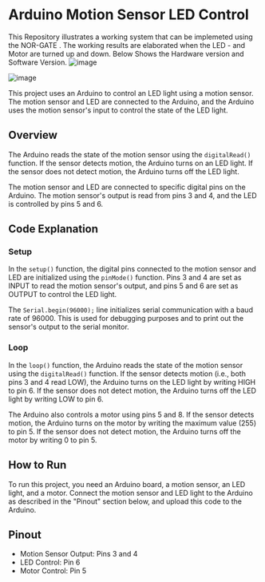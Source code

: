 # Arduino Motion Sensor LED Control
This Repository illustrates a working system that can be implemeted using the NOR-GATE . The working results are elaborated when the LED - and Motor are turned up and down.
Below Shows the Hardware version and Software Version.
![image](https://github.com/RoggersAnguzu/Motor-LED-_NOR-GATE-ILLUSTRATION/assets/141458053/25c55159-2295-416a-8684-58a5b5b2635f)

![image](https://github.com/RoggersAnguzu/Motor-LED-_NOR-GATE-ILLUSTRATION/assets/141458053/7a66fb86-cc1f-48af-a5b3-969e4f4f54bc)

This project uses an Arduino to control an LED light using a motion sensor. The motion sensor and LED are connected to the Arduino, and the Arduino uses the motion sensor's input to control the state of the LED light.

## Overview

The Arduino reads the state of the motion sensor using the `digitalRead()` function. If the sensor detects motion, the Arduino turns on an LED light. If the sensor does not detect motion, the Arduino turns off the LED light.

The motion sensor and LED are connected to specific digital pins on the Arduino. The motion sensor's output is read from pins 3 and 4, and the LED is controlled by pins 5 and 6.

## Code Explanation

### Setup

In the `setup()` function, the digital pins connected to the motion sensor and LED are initialized using the `pinMode()` function. Pins 3 and 4 are set as INPUT to read the motion sensor's output, and pins 5 and 6 are set as OUTPUT to control the LED light.

The `Serial.begin(96000);` line initializes serial communication with a baud rate of 96000. This is used for debugging purposes and to print out the sensor's output to the serial monitor.

### Loop

In the `loop()` function, the Arduino reads the state of the motion sensor using the `digitalRead()` function. If the sensor detects motion (i.e., both pins 3 and 4 read LOW), the Arduino turns on the LED light by writing HIGH to pin 6. If the sensor does not detect motion, the Arduino turns off the LED light by writing LOW to pin 6.

The Arduino also controls a motor using pins 5 and 8. If the sensor detects motion, the Arduino turns on the motor by writing the maximum value (255) to pin 5. If the sensor does not detect motion, the Arduino turns off the motor by writing 0 to pin 5.

## How to Run

To run this project, you need an Arduino board, a motion sensor, an LED light, and a motor. Connect the motion sensor and LED light to the Arduino as described in the "Pinout" section below, and upload this code to the Arduino.

## Pinout

- Motion Sensor Output: Pins 3 and 4
- LED Control: Pin 6
- Motor Control: Pin 5

